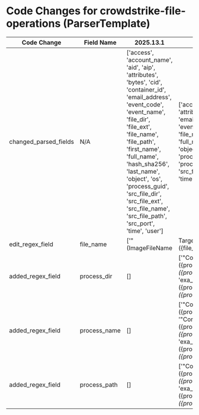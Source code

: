 # Code Changes for crowdstrike-file-operations (ParserTemplate)

| Code Change | Field Name | 2025.13.1 | 2025.14.1 |
|-------------|------------|-----------|------------|
| changed_parsed_fields | N/A | ['access', 'account_name', 'aid', 'aip', 'attributes', 'bytes', 'cid', 'container_id', 'email_address', 'event_code', 'event_name', 'file_dir', 'file_ext', 'file_name', 'file_path', 'first_name', 'full_name', 'hash_sha256', 'last_name', 'object', 'os', 'process_guid', 'src_file_dir', 'src_file_ext', 'src_file_name', 'src_file_path', 'src_port', 'time', 'user'] | ['access', 'account_name', 'aid', 'aip', 'attributes', 'bytes', 'cid', 'container_id', 'email_address', 'event_code', 'event_name', 'file_dir', 'file_ext', 'file_name', 'file_path', 'first_name', 'full_name', 'hash_sha256', 'last_name', 'object', 'os', 'process_dir', 'process_guid', 'process_name', 'process_path', 'src_file_dir', 'src_file_ext', 'src_file_name', 'src_file_path', 'src_port', 'time', 'user'] |
| edit_regex_field | file_name | ['"(ImageFileName|TargetFileName)":\s*"({file_dir}[^"]*[\\\/]+)({file_name}[^\\\/"]+?(\.(\d+|({file_ext}\w{1,10}?)))?)\s*"', '"ContextBaseFileName":"({file_name}[^"]+)"', 'exa_regex="(ImageFileName|TargetFileName)":\s*"({file_dir}[^"]*[\\\/]+)({file_name}[^\\\/"]+?(\.(\d+|({file_ext}\w{1,10}?)))?)\s*"', 'exa_regex="TargetFileName":\s*"({file_dir}[^"]*[\\\/]+)({file_name}[^\\\/"]+?(\.(\d+|({file_ext}[^\\\/"\-\.\_\$]{1,10}?)))?)\s*"'] | ['"(ImageFileName|TargetFileName)":\s*"({file_dir}[^"]*[\\\/]+)({file_name}[^\\\/"]+?(\.(\d+|({file_ext}\w{1,10}?)))?)\s*"', '"ContextBaseFileName":"({process_name}({file_name}[^"]+))"', 'exa_regex="(ImageFileName|TargetFileName)":\s*"({file_dir}[^"]*[\\\/]+)({file_name}[^\\\/"]+?(\.(\d+|({file_ext}\w{1,10}?)))?)\s*"', 'exa_regex="TargetFileName":\s*"({file_dir}[^"]*[\\\/]+)({file_name}[^\\\/"]+?(\.(\d+|({file_ext}[^\\\/"\-\.\_\$]{1,10}?)))?)\s*"'] |
| added_regex_field | process_dir | [] | ['"ContextImageFileName":\s*"({process_path}({process_dir}[^"]*[\\\/]+)?({process_name}[^\\\/"]+?))\s*"', 'exa_regex="ContextImageFileName":\s*"({process_path}({process_dir}[^"]*[\\\/]+)?({process_name}[^\\\/"]+?))\s*"'] |
| added_regex_field | process_name | [] | ['"ContextBaseFileName":"({process_name}({file_name}[^"]+))"', '"ContextImageFileName":\s*"({process_path}({process_dir}[^"]*[\\\/]+)?({process_name}[^\\\/"]+?))\s*"', 'exa_regex="ContextImageFileName":\s*"({process_path}({process_dir}[^"]*[\\\/]+)?({process_name}[^\\\/"]+?))\s*"'] |
| added_regex_field | process_path | [] | ['"ContextImageFileName":\s*"({process_path}({process_dir}[^"]*[\\\/]+)?({process_name}[^\\\/"]+?))\s*"', 'exa_regex="ContextImageFileName":\s*"({process_path}({process_dir}[^"]*[\\\/]+)?({process_name}[^\\\/"]+?))\s*"'] |